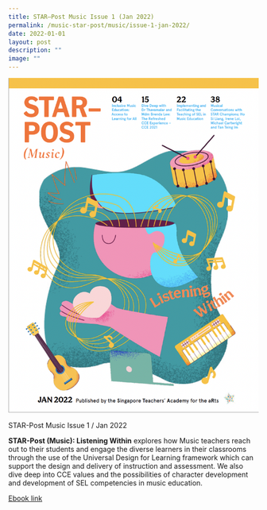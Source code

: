 ```yaml
---
title: STAR–Post Music Issue 1 (Jan 2022)
permalink: /music-star-post/music/issue-1-jan-2022/
date: 2022-01-01
layout: post
description: ""
image: ""
---
```

![](/images/jan-2022.png)

STAR-Post Music Issue 1 / Jan 2022

**STAR-Post (Music): Listening Within** explores how Music teachers reach out to their students and engage the diverse learners in their classrooms through the use of the Universal Design for Learning framework which can support the design and delivery of instruction and assessment. We also dive deep into CCE values and the possibilities of character development and development of SEL competencies in music education.

[Ebook link](https://joom.ag/YzFI)